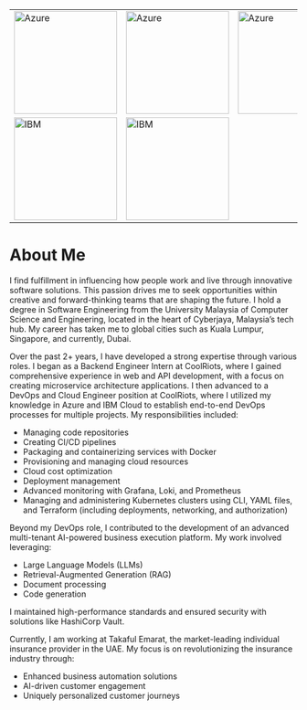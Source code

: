 <table>
  <tr>
    <td><img src="https://github.com/user-attachments/assets/b499bce4-8021-4e25-9027-582acd413571" alt="Azure" width="180"/></td>
    <td><img src="https://images.credly.com/images/70eb1e3f-d4de-4377-a062-b20fb29594ea/azure-data-fundamentals-600x600.png" alt="Azure" width="180"/></td>
    <td><img src="https://images.credly.com/images/4136ced8-75d5-4afb-8677-40b6236e2672/azure-ai-fundamentals-600x600.png" alt="Azure" width="180"/></td>
    <td><img src="https://images.credly.com/images/4136ced8-75d5-4afb-8677-40b6236e2672/azure-ai-fundamentals-600x600.png" alt="Azure" width="180"/></td>
  </tr>
  <tr>
    <td><img src="https://images.credly.com/size/680x680/images/53832db2-e657-4304-83b2-ac782fe4614d/image.png" alt="IBM" width="180"/></td>
    <td><img src="https://images.credly.com/size/680x680/images/122ac123-afc0-4660-b971-436d9534aaff/image.png" alt="IBM" width="180"/></td>
  </tr>
</table>



# About Me

I find fulfillment in influencing how people work and live through innovative software solutions. This passion drives me to seek opportunities within creative and forward-thinking teams that are shaping the future. I hold a degree in Software Engineering from the University Malaysia of Computer Science and Engineering, located in the heart of Cyberjaya, Malaysia’s tech hub. My career has taken me to global cities such as Kuala Lumpur, Singapore, and currently, Dubai.

Over the past 2+ years, I have developed a strong expertise through various roles. I began as a Backend Engineer Intern at CoolRiots, where I gained comprehensive experience in web and API development, with a focus on creating microservice architecture applications. I then advanced to a DevOps and Cloud Engineer position at CoolRiots, where I utilized my knowledge in Azure and IBM Cloud to establish end-to-end DevOps processes for multiple projects. My responsibilities included:

- Managing code repositories
- Creating CI/CD pipelines
- Packaging and containerizing services with Docker
- Provisioning and managing cloud resources
- Cloud cost optimization
- Deployment management
- Advanced monitoring with Grafana, Loki, and Prometheus
- Managing and administering Kubernetes clusters using CLI, YAML files, and Terraform (including deployments, networking, and authorization)

Beyond my DevOps role, I contributed to the development of an advanced multi-tenant AI-powered business execution platform. My work involved leveraging:

- Large Language Models (LLMs)
- Retrieval-Augmented Generation (RAG)
- Document processing
- Code generation

I maintained high-performance standards and ensured security with solutions like HashiCorp Vault.

Currently, I am working at Takaful Emarat, the market-leading individual insurance provider in the UAE. My focus is on revolutionizing the insurance industry through:

- Enhanced business automation solutions
- AI-driven customer engagement
- Uniquely personalized customer journeys

